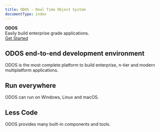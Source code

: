 ```yaml
---
title: ODOS - Real Time Object System
documentType: index
---
```

<style type="text/css">
footer{
  position: relative;
}
</style>

<div class="hero">
  <div class="wrap">
    <div class="text">
      <strong>ODOS</strong>
    </div>
    <div class="minitext">
    Easily build enterprise grade applications.
    </div>
    <div class="buttons-unit">
      <a href="manual/odos_introduction.md" class="button"><i class="glyphicon glyphicon-send"></i>Get Started</a>
    </div>
  </div>
</div>
<div class="key-section">
  <div class="container">
    <div class="row">
      <div class="col-md-8 col-md-offset-2 text-center">
        <i class="glyphicon glyphicon-grain"></i>
        <section>
          <h2>ODOS end-to-end development environment</h2>
          <p class="lead">ODOS is the most complete platform to build enterprise, n-tier and modern multiplatform applications.</p>
        </section>
      </div>
    </div>
  </div>
</div>
<div class="counter-key-section">
  <div class="container">
    <div class="row">
      <div class="col-md-8 col-md-offset-2 text-center">
        <i class="glyphicon glyphicon-transfer"></i>
        <section>
          <h2>Run everywhere</h2>
          <p class="lead">ODOS can run on Windows, Linux and macOS. </p>
        </section>
      </div>
    </div>
  </div>
</div>
<div class="key-section">
  <div class="container content">
    <div class="row">
      <div class="col-md-8 col-md-offset-2 text-center">
        <i class="glyphicon glyphicon-cutlery"></i>
        <section>
          <h2>Less Code</h2>
          <p class="lead">ODOS provides many built-in components and tools.</p>
        </section>
      </div>
    </div>
  </div>
</div>